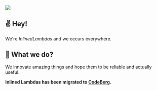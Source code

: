 ![](https://upload.cc/i1/2022/05/13/A3lrBU.jpg)

## :v: Hey!

We're *InlinedLambdas* and we occurs everywhere.

## :thinking: What we do?

We innovate amazing things and hope them to be reliable and actually useful.  

**Inlined Lambdas has been migrated to [CodeBerg](https://codeberg.org/inlinedlambdas).**
